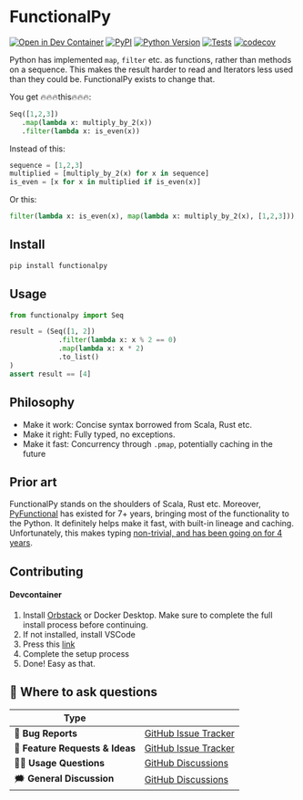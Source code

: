 # FunctionalPy
[![Open in Dev Container](https://img.shields.io/static/v1?label=Dev%20Containers&message=Open&color=blue&logo=visualstudiocode)][dev container]
[![PyPI](https://img.shields.io/pypi/v/functionalpy.svg)][pypi status]
[![Python Version](https://img.shields.io/pypi/pyversions/FunctionalPy)][pypi status]
[![Tests](https://github.com/MartinBernstorff/FunctionalPy/actions/workflows/tests.yml/badge.svg)][tests]
[![codecov](https://codecov.io/gh/MartinBernstorff/FunctionalPy/graph/badge.svg?token=MXOYOJOK7A)](https://codecov.io/gh/MartinBernstorff/FunctionalPy)

[pypi status]: https://pypi.org/project/FunctionalPy/
[tests]: https://github.com/MartinBernstorff/FunctionalPy/actions?workflow=Tests
[dev container]: https://vscode.dev/redirect?url=vscode://ms-vscode-remote.remote-containers/cloneInVolume?url=https://github.com/MartinBernstorff/FunctionalPy/


<!-- start short-description -->
Python has implemented `map`, `filter` etc. as functions, rather than methods on a sequence. This makes the result harder to read and Iterators less used than they could be. FunctionalPy exists to change that. 

You get 🔥🔥🔥this🔥🔥🔥:

```python
Seq([1,2,3])
   .map(lambda x: multiply_by_2(x))
   .filter(lambda x: is_even(x))
```

Instead of this:

```python
sequence = [1,2,3]
multiplied = [multiply_by_2(x) for x in sequence]
is_even = [x for x in multiplied if is_even(x)]
```

Or this:

```python
filter(lambda x: is_even(x), map(lambda x: multiply_by_2(x), [1,2,3]))
```
<!-- end short-description -->

## Install
```bash
pip install functionalpy
```

## Usage
```python
from functionalpy import Seq

result = (Seq([1, 2])
            .filter(lambda x: x % 2 == 0)
            .map(lambda x: x * 2)
            .to_list()
)
assert result == [4]
```

## Philosophy
* Make it work: Concise syntax borrowed from Scala, Rust etc.
* Make it right: Fully typed, no exceptions.
* Make it fast: Concurrency through `.pmap`, potentially caching in the future

## Prior art
FunctionalPy stands on the shoulders of Scala, Rust etc. Moreover, [PyFunctional](https://github.com/EntilZha/PyFunctional) has existed for 7+ years, bringing most of the functionality to the Python. It definitely helps make it fast, with built-in lineage and caching. Unfortunately, this makes typing [non-trivial, and has been going on for 4 years](https://github.com/EntilZha/PyFunctional/issues/118).

## Contributing
#### Devcontainer
1. Install [Orbstack](https://orbstack.dev/) or Docker Desktop. Make sure to complete the full install process before continuing.
2. If not installed, install VSCode
3. Press this [link](https://vscode.dev/redirect?url=vscode://ms-vscode-remote.remote-containers/cloneInVolume?url=https://github.com/MartinBernstorff/FunctionalPy/)
4. Complete the setup process
5. Done! Easy as that.

## 💬 Where to ask questions

| Type                           |                        |
| ------------------------------ | ---------------------- |
| 🚨 **Bug Reports**              | [GitHub Issue Tracker] |
| 🎁 **Feature Requests & Ideas** | [GitHub Issue Tracker] |
| 👩‍💻 **Usage Questions**          | [GitHub Discussions]   |
| 🗯 **General Discussion**       | [GitHub Discussions]   |

[github issue tracker]: https://github.com/MartinBernstorff/FunctionalPy/issues
[github discussions]: https://github.com/MartinBernstorff/FunctionalPy/discussions


